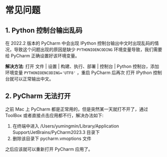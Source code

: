 # 常见问题

<show-structure depth="3"/>


## 1. Python 控制台输出乱码

在 2022.2 版本的 PyCharm 中会出现 IPython 控制台输出中文时出现乱码的情况，导致这个问题出现的原因是缺少 `PYTHONIOENCODING` 环境变量导致，我们需要给 PyCharm 正确设置好该环境变量。

**解决方法**: 打开 <ui-path>文件 | 设置 | 构建、执行、部署 | 控制台 | Python 控制台</ui-path>，添加环境变量 `PYTHONIOENCODING='UTF8'` ，重启 PyCharm 后再次 打开 IPython 控制台就可以正常输出中文。


## 2. PyCharm 无法打开

之前 Mac 上 PyCharm 都是正常用的，但是突然某一天就打不开了，通过 ToolBox 或者直接点击应用都不行，解决办法如下:

1. 在终端中进入 /Users/yumingmin/Library/Application Support/JetBrains/PyCharm2023.3 目录下
2. 删除该目录下 pycharm.vmoptions 文件

之后应该就可以重新打开 PyCharm 应用了。